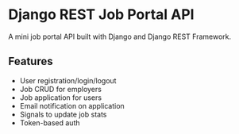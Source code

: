 # Django REST Job Portal API

A mini job portal API built with Django and Django REST Framework.

## Features

- User registration/login/logout
- Job CRUD for employers
- Job application for users
- Email notification on application
- Signals to update job stats
- Token-based auth
